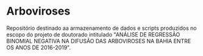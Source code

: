 # Arboviroses

Repositório destinado aa armazenamento de dados e scripts produzidos no escopo do projeto de doutorado intitulado "ANÁLISE DE REGRESSÃO BINOMIAL NEGATIVA NA 
DIFUSÃO DAS ARBOVIROSES NA BAHIA ENTRE OS ANOS DE 2016-2019".







